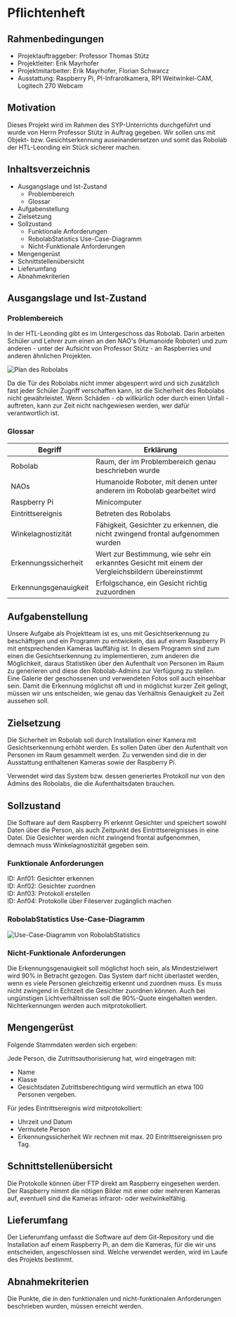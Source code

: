 # Pflichtenheft

## Rahmenbedingungen
* Projektauftraggeber: Professor Thomas Stütz
* Projektleiter: Erik Mayrhofer
* Projektmitarbeiter: Erik Mayrhofer, Florian Schwarcz
* Ausstattung: Raspberry Pi, PI-Infrarotkamera, RPI Weitwinkel-CAM, Logitech 270 Webcam

## Motivation

Dieses Projekt wird im Rahmen des SYP-Unterrichts durchgeführt und wurde von Herrn Professor Stütz in Auftrag gegeben. Wir sollen uns mit Objekt- bzw. Gesichtserkennung auseinandersetzen und somit das Robolab der HTL-Leonding ein Stück sicherer machen.

## Inhaltsverzeichnis
* Ausgangslage und Ist-Zustand
    * Problembereich
    * Glossar
* Aufgabenstellung
* Zielsetzung
* Sollzustand
    * Funktionale Anforderungen
    * RobolabStatistics Use-Case-Diagramm
    * Nicht-Funktionale Anforderungen
* Mengengerüst
* Schnittstellenübersicht
* Lieferumfang
* Abnahmekriterien

## Ausgangslage und Ist-Zustand

### Problembereich

In der HTL-Leonding gibt es im Untergeschoss das Robolab. Darin arbeiten Schüler und Lehrer zum einen an den NAO's (Humanoide Roboter) und zum anderen - unter der Aufsicht von Professor Stütz - an Raspberries und anderen ähnlichen Projekten.

![Plan des Robolabs](./images/Robolab-Plan.jpg "Relevanter Bereich des Robolabs (nicht maßstabsgetreu)")

Da die Tür des Robolabs nicht immer abgesperrt wird und sich zusätzlich fast jeder Schüler Zugriff verschaffen kann, ist die Sicherheit des Robolabs nicht gewährleistet. Wenn Schäden - ob willkürlich oder durch einen Unfall - auftreten, kann zur Zeit nicht nachgewiesen werden, wer dafür verantwortlich ist.

### Glossar

| Begriff | Erklärung
| - | -
| Robolab | Raum, der im Problembereich genau beschrieben wurde
| NAOs | Humanoide Roboter, mit denen unter anderem im Robolab gearbeitet wird
| Raspberry Pi | Minicomputer
| Eintrittsereignis | Betreten des Robolabs
| Winkelagnostizität | Fähigkeit, Gesichter zu erkennen, die nicht zwingend frontal aufgenommen wurden
| Erkennungssicherheit | Wert zur Bestimmung, wie sehr ein erkanntes Gesicht mit einem der Vergleichsbildern übereinstimmt
| Erkennungsgenauigkeit | Erfolgschance, ein Gesicht richtig zuzuordnen

## Aufgabenstellung
Unsere Aufgabe als Projektteam ist es, uns mit Gesichtserkennung zu beschäftigen und ein Programm zu entwickeln, das auf einem Raspberry Pi mit entsprechenden Kameras lauffähig ist. In diesem Programm sind zum einen die Gesichtserkennung zu implementieren, zum anderen die Möglichkeit, daraus Statistiken über den Aufenthalt von Personen im Raum zu generieren und diese den Robolab-Admins zur Verfügung zu stellen. Eine Galerie der geschossenen und verwendeten Fotos soll auch einsehbar sein.
Damit die Erkennung möglichst oft und in möglichst kurzer Zeit gelingt, müssen wir uns entscheiden, wie genau das Verhältnis Genauigkeit zu Zeit aussehen soll.

## Zielsetzung

Die Sicherheit im Robolab soll durch Installation einer Kamera mit Gesichtserkennung erhöht werden. Es sollen Daten über den Aufenthalt von Personen im Raum gesammelt werden. Zu verwenden sind die in der Ausstattung enthaltenen Kameras sowie der Raspberry Pi.

Verwendet wird das System bzw. dessen generiertes Protokoll nur von den Admins des Robolabs, die die Aufenthaltsdaten brauchen.

## Sollzustand

Die Software auf dem Raspberry Pi erkennt Gesichter und speichert sowohl Daten über die Person, als auch Zeitpunkt des Eintrittsereignisses in eine Datei. Die Gesichter werden nicht zwingend frontal aufgenommen, demnach muss Winkelagnostizität gegeben sein.

### Funktionale Anforderungen

ID: Anf01: Gesichter erkennen\
ID: Anf02: Gesichter zuordnen\
ID: Anf03: Protokoll erstellen\
ID: Anf04: Protokolle über Fileserver zugänglich machen

### RobolabStatistics Use-Case-Diagramm

![Use-Case-Diagramm von RobolabStatistics](./images/Use-Case-Diagram.jpg "Use-Case-Diagramm von RobolabStatistics")

### Nicht-Funktionale Anforderungen
Die Erkennungsgenauigkeit soll möglichst hoch sein, als Mindestzielwert wird 90% in Betracht gezogen.
Das System darf nicht überlastet werden, wenn es viele Personen gleichzeitig erkennt und zuordnen muss. Es muss nicht zwingend in Echtzeit die Gesichter zuordnen können.
Auch bei ungünstigen Lichtverhältnissen soll die 90%-Quote eingehalten werden.
Nichterkennungen werden auch mitprotokolliert.

## Mengengerüst
Folgende Stammdaten werden sich ergeben:

Jede Person, die Zutrittsauthorisierung hat, wird eingetragen mit:
* Name
* Klasse
* Gesichtsdaten
Zutrittsberechtigung wird vermutlich an etwa 100 Personen vergeben.

Für jedes Eintrittsereignis wird mitprotokolliert:
* Uhrzeit und Datum
* Vermutete Person
* Erkennungssicherheit
Wir rechnen mit max. 20 Eintrittsereignissen pro Tag.

## Schnittstellenübersicht
Die Protokolle können über FTP direkt am Raspberry eingesehen werden. Der Raspberry nimmt die nötigen Bilder mit einer oder mehreren Kameras auf, eventuell sind die Kameras infrarot- oder weitwinkelfähig.

## Lieferumfang
Der Lieferumfang umfasst die Software auf dem Git-Repository und die Installation auf einem Raspberry Pi, an dem die Kameras, für die wir uns entscheiden, angeschlossen sind. Welche verwendet werden, wird im Laufe des Projekts bestimmt.

## Abnahmekriterien
Die Punkte, die in den funktionalen und nicht-funktionalen Anforderungen beschrieben wurden, müssen erreicht werden.
